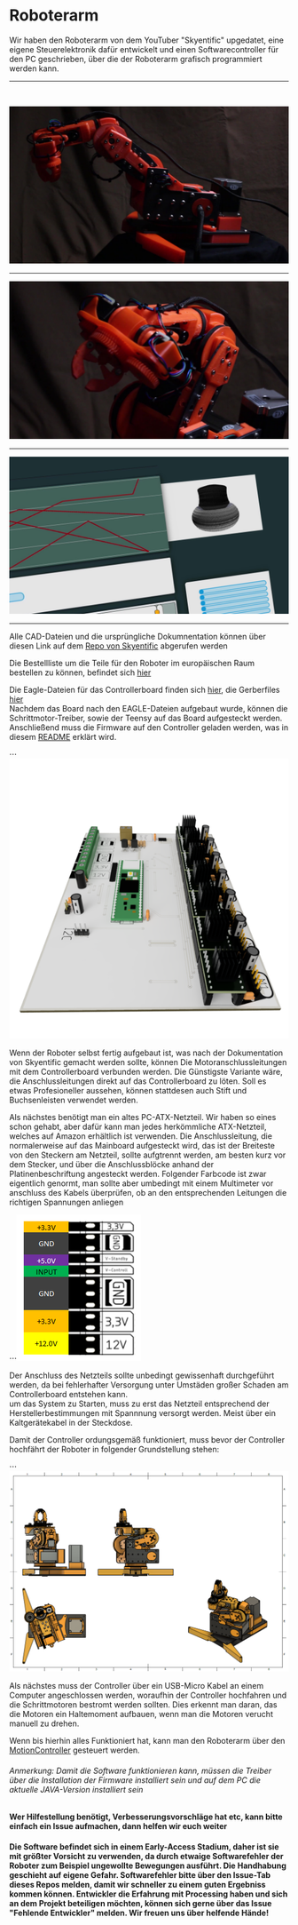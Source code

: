 
# Roboterarm

Wir haben den Roboterarm von dem YouTuber "Skyentific" upgedatet, eine eigene Steuerelektronik dafür entwickelt und einen Softwarecontroller für den PC geschrieben, über die der Roboterarm grafisch programmiert werden kann.
<hr>
<br>

![Roboter Preview](https://github.com/AMPrO-3D/Roboterarm/blob/main/blob/Bilder/StartA1.jpg?raw=true)
<br>

<hr>


![Roboter Preview](https://github.com/AMPrO-3D/Roboterarm/blob/main/blob/Bilder/StartA2.jpg?raw=true)
<br>

<hr>


![Firmware Preview](https://github.com/AMPrO-3D/Roboterarm/blob/main/blob/Bilder/StartA0.jpg?raw=true)
<br>
<hr>

Alle CAD-Dateien und die ursprüngliche Dokumnentation können über diesen Link auf dem [Repo von Skyentific](https://github.com/SkyentificGit/SmallRobotArm) abgerufen werden
<br>

Die Bestellliste um die Teile für den Roboter im europäischen Raum bestellen zu können, befindet sich [hier](/Warenkorb)
<br>

Die Eagle-Dateien für das Controllerboard finden sich [hier](/Elektronik/Eagle), die Gerberfiles [hier](/Elektronik/Gerber)
<br>
Nachdem das Board nach den EAGLE-Dateien aufgebaut wurde, können die Schrittmotor-Treiber, sowie der Teensy auf das Board aufgesteckt werden.
<br>
Anschließend muss die Firmware auf den Controller geladen werden, was in diesem [README](/Firmware) erklärt wird.


⋅⋅⋅![Board Preview](https://github.com/AMPrO-3D/Roboterarm/blob/main/blob/Bilder/MainboardC2.png?raw=true)

Wenn der Roboter selbst fertig aufgebaut ist, was nach der Dokumentation von Skyentific gemacht werden sollte, können Die Motoranschlussleitungen mit dem Controllerboard verbunden werden. Die Günstigste Variante wäre, die Anschlussleitungen direkt auf das Controllerboard zu löten. Soll es etwas Profesioneller aussehen, können stattdesen auch Stift und Buchsenleisten verwendet werden.

Als nächstes benötigt man ein altes PC-ATX-Netzteil. Wir haben so eines schon gehabt, aber dafür kann man jedes herkömmliche ATX-Netzteil, welches auf Amazon erhältlich ist verwenden. Die Anschlussleitung, die normalerweise auf das Mainboard aufgesteckt wird, das ist der Breiteste von den Steckern am Netzteil, sollte aufgtrennt werden, am besten kurz vor dem Stecker, und über die Anschlussblöcke anhand der Platinenbeschriftung angesteckt werden. Folgender Farbcode ist zwar eigentlich genormt, man sollte aber umbedingt mit einem Multimeter vor anschluss des Kabels überprüfen, ob an den entsprechenden Leitungen die richtigen Spannungen anliegen

⋅⋅⋅![Board Pinout](https://github.com/AMPrO-3D/Roboterarm/blob/main/blob/Bilder/PinoutA1.PNG?raw=true)

Der Anschluss des Netzteils sollte unbedingt gewissenhaft durchgeführt werden, da bei fehlerhafter Versorgung unter Umstäden großer Schaden am Controllerboard entstehen kann.
<br>
um das System zu Starten, muss zu erst das Netzteil entsprechend der Herstellerbestimmungen mit Spannnung versorgt werden. Meist über ein Kaltgerätekabel in der Steckdose.

Damit der Controller ordungsgemäß funktioniert, muss bevor der Controller hochfährt der Roboter in  folgender Grundstellung stehen:

⋅⋅⋅![Board Pinout](https://github.com/AMPrO-3D/Roboterarm/blob/main/blob/Bilder/GrundstellungA1.PNG?raw=true)

Als nächstes muss der Controller über ein USB-Micro Kabel an einem Computer angeschlossen werden, woraufhin der Controller hochfahren und die Schrittmotoren bestromt werden sollten. Dies erkennt man daran, das die Motoren ein Haltemoment aufbauen, wenn man die Motoren verucht manuell zu drehen. 

Wenn bis hierhin alles Funktioniert hat, kann man den Roboterarm über den [MotionController](/MotionController) gesteuert werden.

###### Anmerkung: Damit die Software funktionieren kann, müssen die Treiber über die Installation der Firmware installiert sein und auf dem PC die aktuelle JAVA-Version installiert sein

#### Wer Hilfestellung benötigt, Verbesserungsvorschläge hat etc, kann bitte einfach ein Issue aufmachen, dann helfen wir euch weiter


#### Die Software befindet sich in einem Early-Access Stadium, daher ist sie mit größter Vorsicht zu verwenden, da durch etwaige Softwarefehler der Roboter zum Beispiel ungewollte Bewegungen ausführt. Die Handhabung geschieht auf eigene Gefahr. Softwarefehler bitte über den Issue-Tab dieses Repos melden, damit wir schneller zu einem guten Ergebniss kommen können. Entwickler die Erfahrung mit Processing haben und sich an dem Projekt beteiligen möchten, können sich gerne über das Issue "Fehlende Entwickler" melden. Wir freuen uns über helfende Hände!